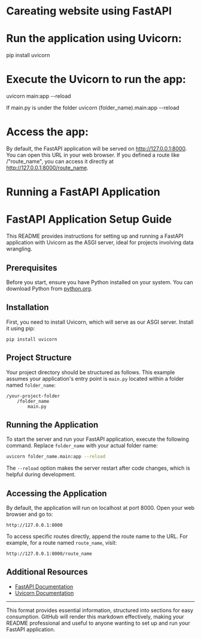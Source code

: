 # Careating website using FastAPI

# Run the application using Uvicorn:
pip install uvicorn

# Execute the Uvicorn to run the app:
uvicorn main:app --reload

If main.py is under the folder
uvicorn (folder_name).main:app --reload

# Access the app:
By default, the FastAPI application will be served on http://127.0.0.1:8000. You can open this URL in your web browser. If you defined a route like /"route_name", you can access it directly at http://127.0.0.1:8000/route_name.


# Running a FastAPI Application
# FastAPI Application Setup Guide

This README provides instructions for setting up and running a FastAPI application with Uvicorn as the ASGI server, ideal for projects involving data wrangling.

## Prerequisites

Before you start, ensure you have Python installed on your system. You can download Python from [python.org](https://www.python.org/downloads/).

## Installation

First, you need to install Uvicorn, which will serve as our ASGI server. Install it using pip:

```
pip install uvicorn
```

## Project Structure

Your project directory should be structured as follows. This example assumes your application's entry point is `main.py` located within a folder named `folder_name`:

```
/your-project-folder
    /folder_name
        main.py
```

## Running the Application

To start the server and run your FastAPI application, execute the following command. Replace `folder_name` with your actual folder name:

```bash
uvicorn folder_name.main:app --reload
```

The `--reload` option makes the server restart after code changes, which is helpful during development.

## Accessing the Application

By default, the application will run on localhost at port 8000. Open your web browser and go to:

```
http://127.0.0.1:8000
```

To access specific routes directly, append the route name to the URL. For example, for a route named `route_name`, visit:

```
http://127.0.0.1:8000/route_name
```

## Additional Resources

- [FastAPI Documentation](https://fastapi.tiangolo.com/)
- [Uvicorn Documentation](https://www.uvicorn.org/)

---

This format provides essential information, structured into sections for easy consumption. GitHub will render this markdown effectively, making your README professional and useful to anyone wanting to set up and run your FastAPI application.
